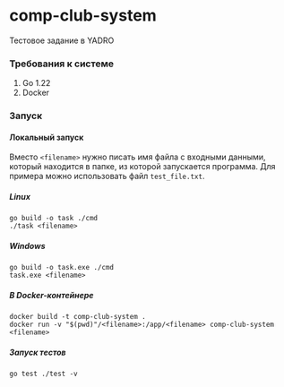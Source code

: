 # comp-club-system

Тестовое задание в YADRO

### Требования к системе

1. Go 1.22
2. Docker

### Запуск

#### Локальный запуск
Вместо ``<filename>`` нужно писать имя файла с входными данными, который находится в папке, из которой запускается программа. 
Для примера можно использовать файл ``test_file.txt``.

##### Linux
```shell
go build -o task ./cmd
./task <filename>
```

##### Windows
```shell
go build -o task.exe ./cmd
task.exe <filename>
```

##### В Docker-контейнере

```shell
docker build -t comp-club-system .   
docker run -v "$(pwd)"/<filename>:/app/<filename> comp-club-system <filename>
```

##### Запуск тестов

```shell
go test ./test -v
```